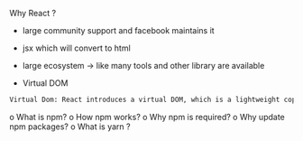 Why React ?

- large community support and facebook maintains it
- jsx which will convert to html
- large ecosystem -> like many tools and other library are available

- Virtual DOM

```bash
Virtual Dom: React introduces a virtual DOM, which is a lightweight copy of the actual DOM. When there are changes in the data or state of a component, React first updates the virtual DOM and then efficiently updates the actual DOM by calculating the difference (diffing) between the current and new virtual DOM. This process minimizes the number of direct manipulations to the DOM, leading to improved performance.
```

o What is npm?
o How npm works?
o Why npm is required?
o Why update npm packages?
o What is yarn ?

